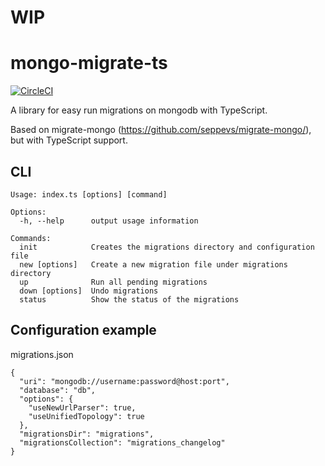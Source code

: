 # WIP

# mongo-migrate-ts
[![CircleCI](https://circleci.com/gh/mycodeself/mongo-migrate-ts.svg?style=svg)](https://circleci.com/gh/mycodeself/mongo-migrate-ts)


A library for easy run migrations on mongodb with TypeScript.

Based on migrate-mongo (https://github.com/seppevs/migrate-mongo/), but with TypeScript support.

## CLI
```
Usage: index.ts [options] [command]

Options:
  -h, --help      output usage information

Commands:
  init            Creates the migrations directory and configuration file
  new [options]   Create a new migration file under migrations directory
  up              Run all pending migrations
  down [options]  Undo migrations
  status          Show the status of the migrations
```

## Configuration example
migrations.json
```
{
  "uri": "mongodb://username:password@host:port",
  "database": "db",
  "options": {
    "useNewUrlParser": true,
    "useUnifiedTopology": true
  },
  "migrationsDir": "migrations",
  "migrationsCollection": "migrations_changelog"
}
```